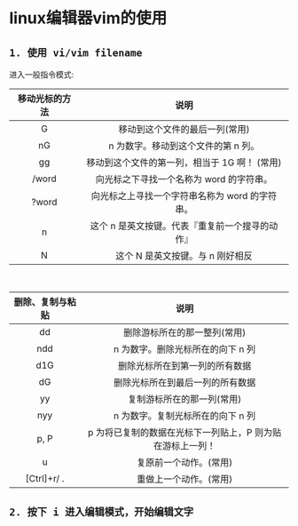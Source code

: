 # linux编辑器vim的使用

## ``` 1. 使用 vi/vim filename ```

进入一般指令模式: <br/>

|                   移动光标的方法  |                   说明                                   |
| :---------: | :-----------------------------------------------------------------------: |
|     G       |                                        移动到这个文件的最后一列(常用)         |  
|    nG       |               n 为数字。移动到这个文件的第 n 列。                         | 
|     gg      |              移动到这个文件的第一列，相当于 1G 啊！ (常用)          | 
|   /word   |         向光标之下寻找一个名称为 word 的字符串。                  | 
|    ?word  |        向光标之上寻找一个字符串名称为 word 的字符串。         | 
|     n       |          这个 n 是英文按键。代表『重复前一个搜寻的动作』        | 
|     N       |          这个 N 是英文按键。与 n 刚好相反                               |
<br/>




|                  删除、复制与粘贴  |                   说明                            |
| :---------: | :-----------------------------------------------------------------------: |
|     dd      |                            删除游标所在的那一整列(常用)         |  
|    ndd       |             n 为数字。删除光标所在的向下 n 列                         | 
|    d1G      |               删除光标所在到第一列的所有数据                 | 
|      dG     |           删除光标所在到最后一列的所有数据                    | 
|      yy     |             复制游标所在的那一列(常用)                     | 
|     nyy     |           n 为数字。复制光标所在的向下 n 列                | 
|    p, P     |       p 为将已复制的数据在光标下一列贴上，P 则为贴在游标上一列！|      
|     u       |                        复原前一个动作。(常用)                        | 
|   [Ctrl]+r/ .   |                 重做上一个动作。(常用)                                       | 
 
## ``` 2. 按下 i 进入编辑模式，开始编辑文字 ```
